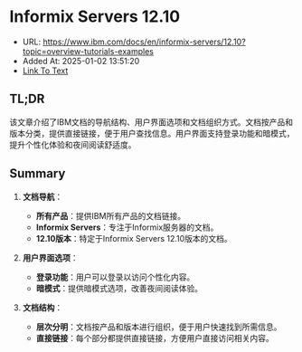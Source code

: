 # Informix Servers 12.10
- URL: https://www.ibm.com/docs/en/informix-servers/12.10?topic=overview-tutorials-examples
- Added At: 2025-01-02 13:51:20
- [Link To Text](2025-01-02-informix-servers-12.10_raw.md)

## TL;DR
该文章介绍了IBM文档的导航结构、用户界面选项和文档组织方式。文档按产品和版本分类，提供直接链接，便于用户查找信息。用户界面支持登录功能和暗模式，提升个性化体验和夜间阅读舒适度。

## Summary
1. **文档导航**：
   - **所有产品**：提供IBM所有产品的文档链接。
   - **Informix Servers**：专注于Informix服务器的文档。
   - **12.10版本**：特定于Informix Servers 12.10版本的文档。

2. **用户界面选项**：
   - **登录功能**：用户可以登录以访问个性化内容。
   - **暗模式**：提供暗模式选项，改善夜间阅读体验。

3. **文档结构**：
   - **层次分明**：文档按产品和版本进行组织，便于用户快速找到所需信息。
   - **直接链接**：每个部分都提供直接链接，方便用户直接访问相关内容。
